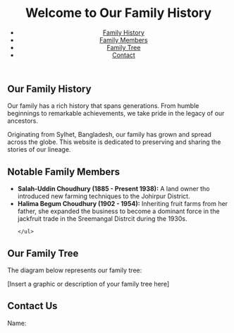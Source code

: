 <!DOCTYPE html>
<html lang="en">
<head>
  <meta charset="UTF-8">
  <meta name="viewport" content="width=device-width, initial-scale=1.0">
  <title>Our Family History</title>
  <link rel="stylesheet" href="styles.css">
</head>
<body>
  <header>
    <h1>Welcome to Our Family History</h1>
    <nav>
      <ul class="navbar">
        <li><a href="#history">Family History</a></li>
        <li><a href="#members">Family Members</a></li>
        <li><a href="#tree">Family Tree</a></li>
        <li><a href="#contact">Contact</a></li>
      </ul>
    </nav>
  </header>

  <section id="history" class="section">
    <h2>Our Family History</h2>
    <p>Our family has a rich history that spans generations. From humble beginnings to remarkable achievements, we take pride in the legacy of our ancestors.</p>
    <p>Originating from Sylhet, Bangladesh, our family has grown and spread across the globe. This website is dedicated to preserving and sharing the stories of our lineage.</p>
  </section>

  <section id="members" class="section">
    <h2>Notable Family Members</h2>
    <ul>
      <li><strong> Salah-Uddin Choudhury (1885 - Present 1938):</strong> A land owner tho introduced new farming techniques to the Johirpur District.</li>
      <li><strong> Halima Begum Choudhury (1902 - 1954):</strong> Inheriting fruit farms from her father, she expanded the business to become a dominant force in the jackfruit trade in the Sreemangal Distrcit during the 1930s.</li>
      
    </ul>
  </section>

  <section id="tree" class="section">
    <h2>Our Family Tree</h2>
    <p>The diagram below represents our family tree:</p>
    <!-- Placeholder for family tree -->
    <div class="tree">
      <p>[Insert a graphic or description of your family tree here]</p>
    </div>
  </section>

  <section id="contact" class="section">
    <h2>Contact Us</h2>
    <form id="contact-form">
      <label for="name">Name:</
